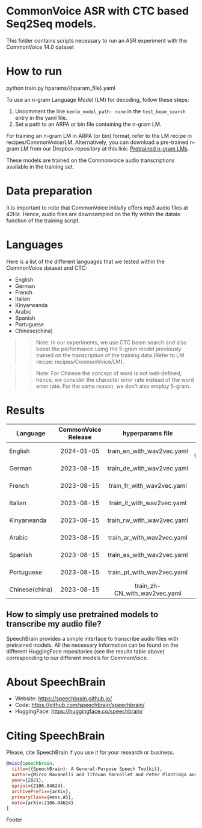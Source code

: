 # CommonVoice ASR with CTC based Seq2Seq models.
This folder contains scripts necessary to run an ASR experiment with the CommonVoice 14.0 dataset

# How to run
python train.py hparams/{hparam_file}.yaml

To use an n-gram Language Model (LM) for decoding, follow these steps:
1. Uncomment the line `kenlm_model_path: none` in the `test_beam_search` entry in the yaml file.
2. Set a path to an ARPA or bin file containing the n-gram LM.

For training an n-gram LM in ARPA (or bin) format, refer to the LM recipe in recipes/CommonVoice/LM.
Alternatively, you can download a pre-trained n-gram LM from our Dropbox repository at this link: [Pretrained n-gram LMs](https://www.dropbox.com/scl/fo/zw505t10kesqpvkt6m3tu/h?rlkey=6626h1h665tvlo1mtekop9rx5&dl=0).

These models are trained on the Commonvoice audio transcriptions available in the training set.

# Data preparation
It is important to note that CommonVoice initially offers mp3 audio files at 42Hz. Hence, audio files are downsampled on the fly within the dataio function of the training script.

# Languages
Here is a list of the different languages that we tested within the CommonVoice dataset and CTC:
- English
- German
- French
- Italian
- Kinyarwanda
- Arabic
- Spanish
- Portuguese
- Chinese(china)

>>Note:
>In our experiments,  we use CTC beam search and also boost the performance using the 5-gram model previously trained
on the transcription of the training data.(Refer to LM recipe: recipes/CommonVoice/LM).

>>Note:
> For Chinese the concept of word is not well-defined, hence, we consider the character error rate instead of the word error rate. For the same reason,  we don't also employ 5-gram.

# Results
| Language | CommonVoice Release | hyperparams file | LM | Val. CER | Val. WER | Test CER | Test WER | HuggingFace link | Model link | GPUs |
| ------------- |:-------------:|:---------------------------:| -----:| -----:| -----:| -----:| -----:| :-----------:| :-----------:| :-----------:|
| English | 2024-01-05 | train_en_with_wav2vec.yaml | 5-gram | 3.79 | 10.79 | 4.96 | 11.37 | [model](https://huggingface.co/speechbrain/asr-wav2vec2-commonvoice-14-en) | [model](https://www.dropbox.com/scl/fo/gx0szpbectig2r6r6p9vk/APdoN_wWWq_wP4My7w6SvMo?rlkey=v8fhd887bn947yjb45i99wm8p&st=6muft51b&dl=0) | 4xA40 46GB |
| German | 2023-08-15 | train_de_with_wav2vec.yaml | No | 1.74 | 7.40 | 2.18 | 8.39 | [model](https://huggingface.co/speechbrain/asr-wav2vec2-commonvoice-14-de) | [model](https://www.dropbox.com/sh/dn7plq4wfsujsi1/AABS1kqB_uqLJVkg-bFkyPpVa?dl=0) | 1xV100 32GB |
| French | 2023-08-15 | train_fr_with_wav2vec.yaml | No | 2.59 | 8.47 | 3.36 | 9.71 | [model](https://huggingface.co/speechbrain/asr-wav2vec2-commonvoice-14-fr) | [model](https://www.dropbox.com/sh/0i7esfa8jp3rxpp/AAArdi8IuCRmob2WAS7lg6M4a?dl=0) | 1xV100 32GB |
| Italian | 2023-08-15 | train_it_with_wav2vec.yaml | No | 2.10 | 7.77 |  2.30 | 7.99 |[model](https://huggingface.co/speechbrain/asr-wav2vec2-commonvoice-14-it) | [model](https://www.dropbox.com/sh/hthxqzh5boq15rn/AACftSab_FM6EFWWPgHpKw82a?dl=0) | 1xV100 32GB |
| Kinyarwanda | 2023-08-15 | train_rw_with_wav2vec.yaml | No | 5.47 | 19.58 | 7.30 | 22.52 | [model](https://huggingface.co/speechbrain/asr-wav2vec2-commonvoice-14-rw) | [model](https://www.dropbox.com/sh/4iax0l4yfry37gn/AABuQ31JY-Sbyi1VlOJfV7haa?dl=0) | 1xV100 32GB |
| Arabic | 2023-08-15 | train_ar_with_wav2vec.yaml | No | 6.45 | 20.80 | 9.65 | 28.53 | [model](https://huggingface.co/speechbrain/asr-wav2vec2-commonvoice-14-ar) | [model](https://www.dropbox.com/sh/7tnuqqbr4vy96cc/AAA_5_R0RmqFIiyR0o1nVS4Ia?dl=0) | 1xV100 32GB |
| Spanish | 2023-08-15 | train_es_with_wav2vec.yaml | No | 3.36 | 12.61 | 3.67 | 12.67 | [model](https://huggingface.co/speechbrain/asr-wav2vec2-commonvoice-14-es) | [model](https://www.dropbox.com/sh/ejvzgl3d3g8g9su/AACYtbSWbDHvBr06lAb7A4mVa?dl=0) | 1xV100 32GB |
| Portuguese | 2023-08-15 | train_pt_with_wav2vec.yaml | No | 6.26 | 21.05 | 6.63 | 21.69 | [model](https://huggingface.co/speechbrain/asr-wav2vec2-commonvoice-14-pt) | [model](https://www.dropbox.com/sh/80wucrvijdvao2a/AAD6-SZ2_ZZXmlAjOTw6fVloa?dl=0) | 1xV100 32GB |
| Chinese(china) | 2023-08-15 | train_zh-CN_with_wav2vec.yaml | No | 25.03 | - | 23.17 | - | [model](https://huggingface.co/speechbrain/asr-wav2vec2-commonvoice-14-zh-CN) | [model](https://www.dropbox.com/sh/2bikr81vgufoglf/AABMpD0rLIaZBxjtwBHgrNpga?dl=0) | 1xV100 32GB |


## How to simply use pretrained models to transcribe my audio file?

SpeechBrain provides a simple interface to transcribe audio files with pretrained models. All the necessary information can be found on the different HuggingFace repositories (see the results table above) corresponding to our different models for CommonVoice.

# **About SpeechBrain**
- Website: https://speechbrain.github.io/
- Code: https://github.com/speechbrain/speechbrain/
- HuggingFace: https://huggingface.co/speechbrain/


# **Citing SpeechBrain**
Please, cite SpeechBrain if you use it for your research or business.

```bibtex
@misc{speechbrain,
  title={{SpeechBrain}: A General-Purpose Speech Toolkit},
  author={Mirco Ravanelli and Titouan Parcollet and Peter Plantinga and Aku Rouhe and Samuele Cornell and Loren Lugosch and Cem Subakan and Nauman Dawalatabad and Abdelwahab Heba and Jianyuan Zhong and Ju-Chieh Chou and Sung-Lin Yeh and Szu-Wei Fu and Chien-Feng Liao and Elena Rastorgueva and François Grondin and William Aris and Hwidong Na and Yan Gao and Renato De Mori and Yoshua Bengio},
  year={2021},
  eprint={2106.04624},
  archivePrefix={arXiv},
  primaryClass={eess.AS},
  note={arXiv:2106.04624}
}
```
Footer
